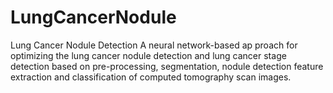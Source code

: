 # LungCancerNodule
Lung Cancer Nodule Detection 
A neural network-based ap proach for optimizing the lung cancer nodule detection and lung cancer stage detection based on pre-processing, segmentation, nodule detection feature 
extraction and classification of computed tomography scan images. 
